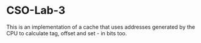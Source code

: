 # CSO-Lab-3


This is an implementation of a cache that uses addresses generated by the CPU to calculate tag, offset and set - in bits too.
